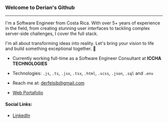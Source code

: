 ### Welcome to Derian's Github
---
I'm a Software Engineer from Costa Rica. With over 5+ years of experience in the field, from creating stunning user interfaces to tackling complex server-side challenges, I cover the full stack.

I'm all about transforming ideas into reality. Let's bring your vision to life and build something exceptional together. 🚀

- Currently working full-time as a Software Engineer Consultant at **ICCHA TECHNOLOGIES**
- Technologies: `.js`, `.ts`, `.jsx`, `.tsx`, `.html`, `.scss`, `.json`, `.sql` and `.env`

-  Reach me at: derfelsib@gmail.com
- [Web Portafolio](https://www.deriansibaja.dev)

#### Social Links:
- [LinkedIn](https://www.linkedin.com/in/derian-felipe/)


